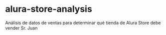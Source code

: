 # alura-store-analysis
Análisis de datos de ventas para determinar qué tienda de Alura Store debe vender Sr. Juan
